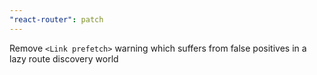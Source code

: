 ```yaml
---
"react-router": patch
---
```


Remove `<Link prefetch>` warning which suffers from false positives in a lazy route discovery world
